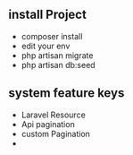 ## install  Project
- composer install
- edit your env
- php artisan migrate
- php artisan db:seed


## system feature keys
- Laravel Resource
- Api pagination 
- custom Pagination
-

